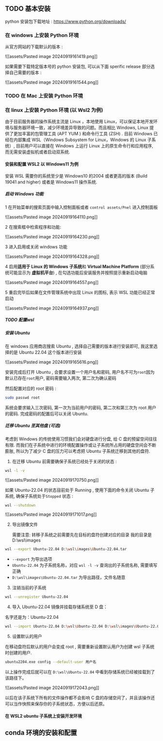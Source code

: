 
## TODO 基本安装

python 安装包下载地址 : https://www.python.org/downloads/


### 在 windows 上安装 Python 环境

从官方网站的下载默认的版本 : 

![[assets/Pasted image 20240919161419.png]]

如果需要下载特定版本号的 python 安装包, 可以从下面 sperific release 部分选择自己需要的版本 :  

![[assets/Pasted image 20240919161544.png]]


### TODO 在 Mac 上安装 Python 环境



### 在 linux 上安装 Python 环境 (以 Wsl2 为例)

由于目前服务器的操作系统主流是 Linux ，本地使用 Linux，可以保证本地开发环境与服务器环境一致，减少环境差异导致的问题。而且相比 Windows, Linux 提供了更加丰富的包管理工具  (APT YUM ) 和命令行工具 (ZSH) . 目前 Windows 已经在内部集成 WSL（Windows Subsystem for Linux，Windows 的 Linux 子系统）, 目前用户可以直接在 Windows 上运行 Linux 上的原生命令行和应用程序, 而无需安装虚拟机或者启动双系统.

#### 安装和配置 WSL2 以 Windows11 为例

安装 WSL 需要你的系统至少是 Windows10 的2004 或者更高的版本 (Build 19041 and higher) 或者是 Windows11 操作系统.

##### 启动 Windows 功能

1 在开始菜单的搜索页面中输入控制面板或者 `control assets/Pnel` 进入控制面板

![[assets/Pasted image 20240919164110.png]]

2 在搜索框中检索程序和功能:

![[assets/Pasted image 20240919164230.png]]

3 进入启用或关闭 windows 功能

![[assets/Pasted image 20240919164328.png]]

4 启用**适用于 Linux 的 Windows 子系统**和 **Virtual Machine Platform** (部分系统可能显示为 **虚拟机平台**) , 在勾选功能后安装服务并按照提示重新启动电脑


![[assets/Pasted image 20240919164557.png]]

5 重启完毕后如果在文件管理系统中出现 Linux 的图标, 表示 WSL 功能已经正常启动

![[assets/Pasted image 20240919164937.png]]


##### TODO 配置wsl

##### 安装 Ubuntu 

在 windows 应用商店搜索 Ubuntu , 选择自己需要的版本进行安装即可, 我这里选择的是 Ubuntu 22.04 这个版本进行安装

![[assets/Pasted image 20240919165616.png]]

安装完成后打开 Ubuntu , 会要求设置一个用户名和密码, 用户名不可为`root`因为默认已存在`root`用户, 密码需要输入两次, 第二次为确认密码

然后配置对应的 root 密码 : 

```sh
sudo passwd root
```

系统会要求输入三次密码, 第一次为当前用户的密码, 第二次和第三次为 root 用户的密码. 完成密码的配置后可以关闭 Ubuntu.

##### 迁移 Ubuntu 至其他盘 (可选)

考虑到 Windows 的传统使用习惯我们会对硬盘进行分盘, 给 C 盘的预留空间往往有限. 而我们在子系统中进行的环境配置操作或让子系统所占用的硬盘空间会不断膨胀, 所以为了减少 C 盘的压力可以考虑把 Ubuntu 子系统迁移到其他的盘符.

1. 在迁移 Ubuntu 前需要确保子系统已经处于关闭的状态 : 

```sh
wsl -l -v
```

![[assets/Pasted image 20240919170750.png]]

如果 Ubuntu-22.04 的状态目前处于 Running , 使用下面的命令关闭 Ubuntu 子系统, 确保子系统处于`Stopped` 状态 :

```sh
wsl --shutdown
```

![[assets/Pasted image 20240919171017.png]]

2. 导出镜像文件

	需要注意:
	转移子系统之前需要先在目标的盘符创建对应的目录 我的目录是 D:\wsl\images

```sh
wsl --export Ubuntu-22.04 D:\wsl\images\Ubuntu-22.04.tar
```

- `--export` 为导出选项
- `Ubuntu-22.04` 为子系统名称，对应 `wsl -l -v` 查询出的子系统名称, 需要填写正确
- `D:\wsl\images\Ubuntu-22.04.tar` 为导出路径，文件名随意

3. 注销当前的子系统

```sh
wsl --unregister Ubuntu-22.04
```

4. 导入 Ubuntu-22.04 镜像并挂载存储系统至 D 盘：  

名字还是为：Ubuntu-22.04

```sh
wsl --import Ubuntu-22.04 D:\wsl\Ubuntu-22.04 D:\wsl\images\Ubuntu-22.04.tar
```

5. 设置默认的用户

在移动盘符后默认的用户会变成 root , 需要重新设置默认用户为创建 wsl 子系统时创建的用户.

```sh
ubuntu2204.exe config --default-user 用户名
```

以上操作完成后就可以在 `D:\wsl\Ubuntu-22.04` 中看到存储系统已经被挂载到了该路径下。

![[assets/Pasted image 20240919172043.png]]

以后在该子系统下所有的文件操作都不会影响 C 盘的存储空间了，并且该操作还可以当作快照来保存你的子系统状态，方便以后还原。




#### 在 WSL2 ubuntu 子系统上安装开发环境









## conda 环境的安装和配置




